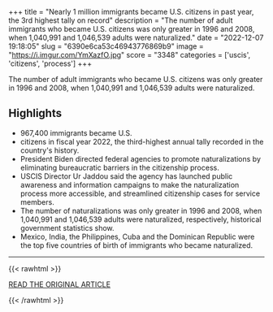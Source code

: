 +++
title = "Nearly 1 million immigrants became U.S. citizens in past year, the 3rd highest tally on record"
description = "The number of adult immigrants who became U.S. citizens was only greater in 1996 and 2008, when 1,040,991 and 1,046,539 adults were naturalized."
date = "2022-12-07 19:18:05"
slug = "6390e6ca53c46943776869b9"
image = "https://i.imgur.com/YmXazfO.jpg"
score = "3348"
categories = ['uscis', 'citizens', 'process']
+++

The number of adult immigrants who became U.S. citizens was only greater in 1996 and 2008, when 1,040,991 and 1,046,539 adults were naturalized.

## Highlights

- 967,400 immigrants became U.S.
- citizens in fiscal year 2022, the third-highest annual tally recorded in the country's history.
- President Biden directed federal agencies to promote naturalizations by eliminating bureaucratic barriers in the citizenship process.
- USCIS Director Ur Jaddou said the agency has launched public awareness and information campaigns to make the naturalization process more accessible, and streamlined citizenship cases for service members.
- The number of naturalizations was only greater in 1996 and 2008, when 1,040,991 and 1,046,539 adults were naturalized, respectively, historical government statistics show.
- Mexico, India, the Philippines, Cuba and the Dominican Republic were the top five countries of birth of immigrants who became naturalized.

---

{{< rawhtml >}}
  <p class="article-category">
    <a target="_blank" href="https://www.cbsnews.com/news/immigration-us-citizens-naturalizations-2022/">READ THE ORIGINAL ARTICLE</a>
  </p>
{{< /rawhtml >}}
